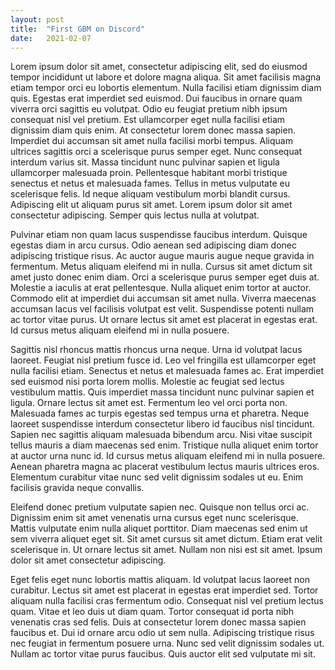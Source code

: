 ```yaml
---
layout: post
title:  "First GBM on Discord"
date:   2021-02-07
---
```


Lorem ipsum dolor sit amet, consectetur adipiscing elit, sed do eiusmod tempor incididunt ut labore et dolore magna aliqua. Sit amet facilisis magna etiam tempor orci eu lobortis elementum. Nulla facilisi etiam dignissim diam quis. Egestas erat imperdiet sed euismod. Dui faucibus in ornare quam viverra orci sagittis eu volutpat. Odio eu feugiat pretium nibh ipsum consequat nisl vel pretium. Est ullamcorper eget nulla facilisi etiam dignissim diam quis enim. At consectetur lorem donec massa sapien. Imperdiet dui accumsan sit amet nulla facilisi morbi tempus. Aliquam ultrices sagittis orci a scelerisque purus semper eget. Nunc consequat interdum varius sit. Massa tincidunt nunc pulvinar sapien et ligula ullamcorper malesuada proin. Pellentesque habitant morbi tristique senectus et netus et malesuada fames. Tellus in metus vulputate eu scelerisque felis. Id neque aliquam vestibulum morbi blandit cursus. Adipiscing elit ut aliquam purus sit amet. Lorem ipsum dolor sit amet consectetur adipiscing. Semper quis lectus nulla at volutpat.

Pulvinar etiam non quam lacus suspendisse faucibus interdum. Quisque egestas diam in arcu cursus. Odio aenean sed adipiscing diam donec adipiscing tristique risus. Ac auctor augue mauris augue neque gravida in fermentum. Metus aliquam eleifend mi in nulla. Cursus sit amet dictum sit amet justo donec enim diam. Orci a scelerisque purus semper eget duis at. Molestie a iaculis at erat pellentesque. Nulla aliquet enim tortor at auctor. Commodo elit at imperdiet dui accumsan sit amet nulla. Viverra maecenas accumsan lacus vel facilisis volutpat est velit. Suspendisse potenti nullam ac tortor vitae purus. Ut ornare lectus sit amet est placerat in egestas erat. Id cursus metus aliquam eleifend mi in nulla posuere.

Sagittis nisl rhoncus mattis rhoncus urna neque. Urna id volutpat lacus laoreet. Feugiat nisl pretium fusce id. Leo vel fringilla est ullamcorper eget nulla facilisi etiam. Senectus et netus et malesuada fames ac. Erat imperdiet sed euismod nisi porta lorem mollis. Molestie ac feugiat sed lectus vestibulum mattis. Quis imperdiet massa tincidunt nunc pulvinar sapien et ligula. Ornare lectus sit amet est. Fermentum leo vel orci porta non. Malesuada fames ac turpis egestas sed tempus urna et pharetra. Neque laoreet suspendisse interdum consectetur libero id faucibus nisl tincidunt. Sapien nec sagittis aliquam malesuada bibendum arcu. Nisi vitae suscipit tellus mauris a diam maecenas sed enim. Tristique nulla aliquet enim tortor at auctor urna nunc id. Id cursus metus aliquam eleifend mi in nulla posuere. Aenean pharetra magna ac placerat vestibulum lectus mauris ultrices eros. Elementum curabitur vitae nunc sed velit dignissim sodales ut eu. Enim facilisis gravida neque convallis.

Eleifend donec pretium vulputate sapien nec. Quisque non tellus orci ac. Dignissim enim sit amet venenatis urna cursus eget nunc scelerisque. Mattis vulputate enim nulla aliquet porttitor. Diam maecenas sed enim ut sem viverra aliquet eget sit. Sit amet cursus sit amet dictum. Etiam erat velit scelerisque in. Ut ornare lectus sit amet. Nullam non nisi est sit amet. Ipsum dolor sit amet consectetur adipiscing.

Eget felis eget nunc lobortis mattis aliquam. Id volutpat lacus laoreet non curabitur. Lectus sit amet est placerat in egestas erat imperdiet sed. Tortor aliquam nulla facilisi cras fermentum odio. Consequat nisl vel pretium lectus quam. Vitae et leo duis ut diam quam. Tortor consequat id porta nibh venenatis cras sed felis. Duis at consectetur lorem donec massa sapien faucibus et. Dui id ornare arcu odio ut sem nulla. Adipiscing tristique risus nec feugiat in fermentum posuere urna. Nunc sed velit dignissim sodales ut. Nullam ac tortor vitae purus faucibus. Quis auctor elit sed vulputate mi sit.